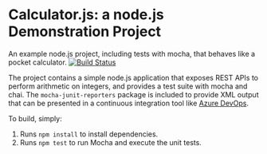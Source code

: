 Calculator.js: a node.js Demonstration Project
==============================================
An example node.js project, including tests with mocha, that behaves like
a pocket calculator.
[![Build Status](https://prashant-kayangude.visualstudio.com/MyCalculatorProject/_apis/build/status/pkayangude.calculator?branchName=master)](https://prashant-kayangude.visualstudio.com/MyCalculatorProject/_build/latest?definitionId=3&branchName=master)

The project contains a simple node.js application that exposes REST APIs
to perform arithmetic on integers, and provides a test suite with mocha
and chai.  The `mocha-junit-reporters` package is included to provide XML
output that can be presented in a continuous integration tool like
[Azure DevOps](https://azure.com/devops).

To build, simply:

1. Runs `npm install` to install dependencies.
2. Runs `npm test` to run Mocha and execute the unit tests.


